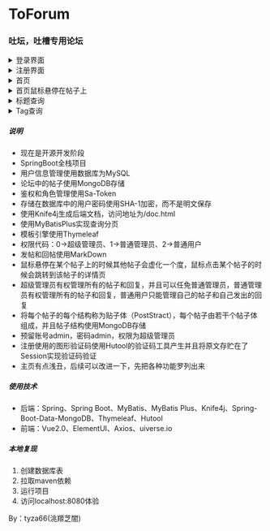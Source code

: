 # ToForum
### 吐坛，吐槽专用论坛
<details><summary>登录界面</summary>
<img src="./效果/登录.png"/>
</details>
<details><summary>注册界面</summary>
<img src="./效果/注册.png"/>
</details>
<details><summary>首页</summary>
<img src="./效果/首页.png"/>
</details>
<details><summary>首页鼠标悬停在帖子上</summary>
<img src="./效果/鼠标悬停.png"/>
</details>
<details><summary>标题查询</summary>
<img src="./效果/标题查询.png"/>
</details>
<details><summary>Tag查询</summary>
<img src="./效果/Tag查询.png"/>
</details>

##### 说明
- 现在是开源开发阶段
- SpringBoot全栈项目
- 用户信息管理使用数据库为MySQL
- 论坛中的帖子使用MongoDB存储
- 鉴权和角色管理使用Sa-Token
- 存储在数据库中的用户密码使用SHA-1加密，而不是明文保存
- 使用Knife4j生成后端文档，访问地址为/doc.html
- 使用MyBatisPlus实现查询分页
- 模板引擎使用Thymeleaf
- 权限代码：0->超级管理员、1->普通管理员、2->普通用户
- 发帖和回帖使用MarkDown
- 鼠标悬停在某个帖子上的时候其他帖子会虚化一个度，鼠标点击某个帖子的时候会跳转到该帖子的详情页
- 超级管理员有权管理所有的帖子和回复，并且可以任免普通管理员，普通管理员有权管理所有的帖子和回复，普通用户只能管理自己的帖子和自己发出的回复
- 将每个帖子的每个结构称为贴子体（PostStract），每个帖子由若干个帖子体组成，并且帖子结构使用MongoDB存储
- 预留账号admin，密码admin，权限为超级管理员
- 注册使用的图形验证码使用Hutool的验证码工具产生并且将原文存贮在了Session实现验证码验证
- 主页有点浅丑，后续可以改进一下，先把各种功能罗列出来



##### 使用技术

- 后端：Spring、Spring Boot、MyBatis、MyBatis Plus、Knife4j、Spring-Boot-Data-MongoDB、Thymeleaf、Hutool
- 前端：Vue2.0、ElementUI、Axios、uiverse.io

##### 本地复现

1. 创建数据库表
2. 拉取maven依赖
3. 运行项目
4. 访问localhost:8080体验

By：tyza66(洮羱芝闇)